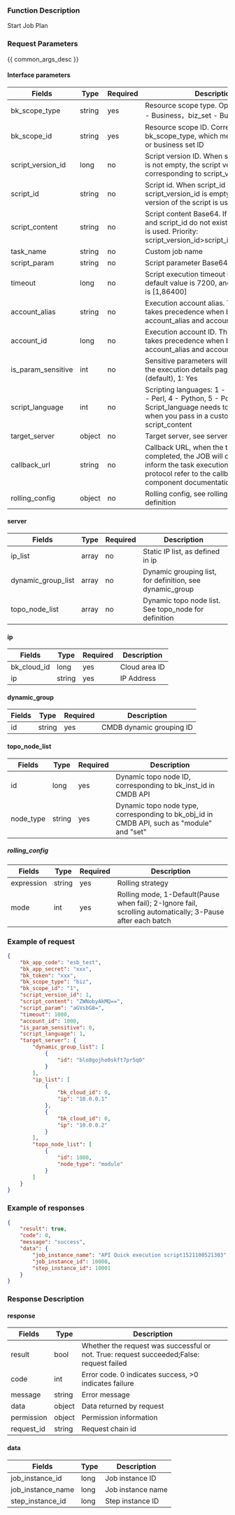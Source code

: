 ### Function Description

Start Job Plan

### Request Parameters

{{ common_args_desc }}

#### Interface parameters

| Fields  |  Type  | Required | Description |
|---------------|------------|--------|------------|
| bk_scope_type | string | yes  | Resource scope type. Optional values: biz - Business，biz_set - Business Set |
| bk_scope_id | string | yes | Resource scope ID. Corresponds to bk_scope_type, which means business ID or business set ID |
| script_version_id |  long       |  no   | Script version ID. When script_version_id is not empty, the script version corresponding to script_version_id is used|
| script_id | string | no |Script id. When script_id is passed in and script_version_id is empty, the online version of the script is used|
| script_content | string | no |Script content Base64. If script_version_id and script_id do not exist, script_content is used. Priority: script_version_id>script_id>script_content|
| task_name      |   string    |  no   | Custom job name|
| script_param   |   string    |  no   | Script parameter Base64 encoding.|
| timeout |  long       |  no   | Script execution timeout in seconds. The default value is 7200, and the value range is [1,86400]|
| account_alias |  string    |  no       | Execution account alias.  The account_id takes precedence when both account_alias and account_id exist. |
| account_id | long | no |Execution account ID. The account_id takes precedence when both account_alias and account_id exist. |
| is_param_sensitive |  int   |  no   | Sensitive parameters will be hidden on the execution details page, 0: No (default), 1: Yes|
| script_language |  int       |  no |Scripting languages: 1 - shell, 2 - bat, 3 - Perl, 4 - Python, 5 - PowerShell. Script_language needs to be specified when you pass in a custom script using script_content|
| target_server    |  object | no   | Target server, see server definition|
| callback_url |  string   |  no       | Callback URL, when the task execution is completed, the JOB will call this URL to inform the task execution result. Callback protocol refer to the callback_protocol component documentation|
| rolling_config    | object | no     | Rolling config, see rolling_config definition |

#### server
| Fields             | Type  | Required | Description                         |
| ------------------ | ----- | -------- | ----------------------------------- |
| ip_list            |  array | no       | Static IP list, as defined in ip              |
| dynamic_group_list | array | no       | Dynamic grouping list, for definition, see dynamic_group   |
| topo_node_list     |  array | no       | Dynamic topo node list. See topo_node for definition|

#### ip

| Fields |  Type  | Required | Description |
|-----------|------------|--------|------------|
| bk_cloud_id |  long    | yes  | Cloud area ID |
| ip          |  string | yes  | IP Address |

#### dynamic_group

| Fields | Type   | Required | Description    |
| ------ | ------ | -------- | -------------- |
| id     |  string | yes      | CMDB dynamic grouping ID|

#### topo_node_list

| Fields |  Type  | Required | Description |
|-----------|------------|--------|------------|
| id               |  long   |  yes  |Dynamic topo node ID, corresponding to bk_inst_id in CMDB API|
| node_type        |  string | yes |Dynamic topo node type, corresponding to bk_obj_id in CMDB API, such as "module" and "set"|

##### rolling_config

| Fields | Type   | Required | Description           |
| ---- | ------ | ---- | -------------- |
| expression   | string | yes  | Rolling strategy |
| mode   | int | yes   | Rolling mode, 1-Default(Pause when fail); 2-Ignore fail, scrolling automatically; 3-Pause after each batch |

### Example of request

```json
{
    "bk_app_code": "esb_test",
    "bk_app_secret": "xxx",
    "bk_token": "xxx",
    "bk_scope_type": "biz",
    "bk_scope_id": "1",
    "script_version_id": 1,
    "script_content": "ZWNobyAkMQ==",
    "script_param": "aGVsbG8=",
    "timeout": 1000,
    "account_id": 1000,
    "is_param_sensitive": 0,
    "script_language": 1,
    "target_server": {
        "dynamic_group_list": [
            {
                "id": "blo8gojho0skft7pr5q0"
            }
        ],
        "ip_list": [
            {
                "bk_cloud_id": 0,
                "ip": "10.0.0.1"
            },
            {
                "bk_cloud_id": 0,
                "ip": "10.0.0.2"
            }
        ],
        "topo_node_list": [
            {
                "id": 1000,
                "node_type": "module"
            }
        ]
    }
}
```

### Example of responses

```json
{
    "result": true,
    "code": 0,
    "message": "success",
    "data": {
        "job_instance_name": "API Quick execution script1521100521303",
        "job_instance_id": 10000,
        "step_instance_id": 10001
    }
}
```

### Response Description

#### response
| Fields | Type  | Description |
|-----------|-----------|-----------|
| result       |  bool   | Whether the request was successful or not. True: request succeeded;False: request failed|
| code         |  int    | Error code. 0 indicates success, >0 indicates failure|
| message      |  string |Error message|
| data         |  object |Data returned by request|
| permission   |  object |Permission information|
| request_id   |  string |Request chain id|

#### data

| Fields | Type  | Description |
|-----------|-----------|-----------|
| job_instance_id     |  long      | Job instance ID|
| job_instance_name   |  long      | Job instance name|
| step_instance_id    |  long      | Step instance ID|
